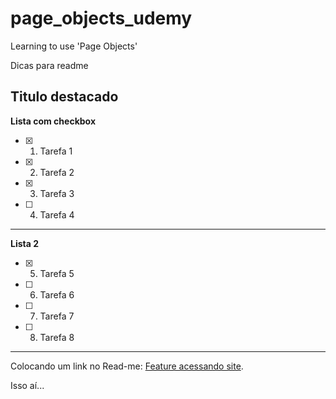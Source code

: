 # page_objects_udemy
Learning to use 'Page Objects'

Dicas para readme

**Titulo destacado**
------------------------------
**Lista com checkbox**
- [x]	1) Tarefa 1
- [x]	2) Tarefa 2
- [x]	3) Tarefa 3
- [ ]	4) Tarefa 4
------------------------------
**Lista 2** 
- [x] 5) Tarefa 5
- [ ] 6) Tarefa 6
- [ ] 7) Tarefa 7
- [ ] 8) Tarefa 8

------------------------------
Colocando um link no Read-me:
[Feature acessando site](https://github.com/glauciadm/page_objects_udemy/blob/master/features/specs/acessando_site.feature).



Isso aí...
